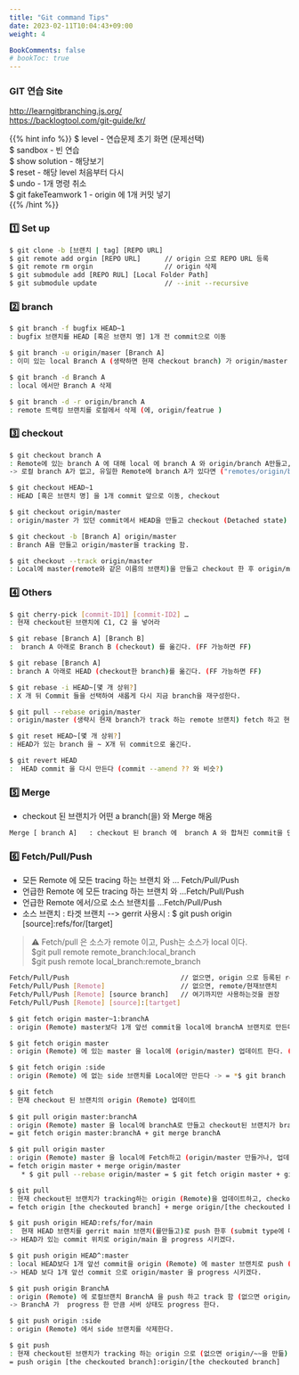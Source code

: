 ```yaml
---
title: "Git command Tips"
date: 2023-02-11T10:04:43+09:00
weight: 4

BookComments: false
# bookToc: true
---
```


### GIT 연습 Site   

http://learngitbranching.js.org/  
https://backlogtool.com/git-guide/kr/  

{{% hint info %}}
$ level                       - 연습문제 초기 화면 (문제선택)  
$ sandbox                     - 빈 연습  
$ show solution               - 해당보기  
$ reset                       - 해당 level 처음부터 다시  
$ undo                        - 1개 명령 취소  
$ git fakeTeamwork 1          - origin 에 1개 커밋 넣기  
{{% /hint %}}


### :one: Set up 
```bash
$ git clone -b [브랜치 | tag] [REPO URL]  
$ git remote add orgin [REPO URL]      // origin 으로 REPO URL 등록
$ git remote rm orgin                  // origin 삭제
$ git submodule add [REPO RUL] [Local Folder Path]
$ git submodule update                 // --init --recursive 
```

### :two: branch 
```bash
$ git branch -f bugfix HEAD~1                       
: bugfix 브랜치를 HEAD [혹은 브랜치 명] 1개 전 commit으로 이동  

$ git branch -u origin/maser [Branch A]          
: 이미 있는 local Branch A (생략하면 현재 checkout branch) 가 origin/master 을 track함 --> git checkout --track 과 비교  

$ git branch -d Branch A  
: local 에서만 Branch A 삭제  

$ git branch -d -r origin/branch A 
: remote 트랙킹 브랜치를 로컬에서 삭제 (에, origin/featrue )
```
### :three: checkout
```bash
$ git checkout branch A                               
: Remote에 있는 branch A 에 대해 local 에 branch A 와 origin/branch A만들고, checkout.  
-> 로컬 branch A가 없고, 유일한 Remote에 branch A가 있다면 ("remotes/origin/branch A"가 있어야 함)  

$ git checkout HEAD~1                                  
: HEAD [혹은 브랜치 명] 을 1개 commit 앞으로 이동, checkout  

$ git checkout origin/master                         
: origin/master 가 있던 commit에서 HEAD을 만들고 checkout (Detached state)  

$ git checkout -b [Branch A] origin/master       
: Branch A을 만들고 origin/master을 tracking 함.  

$ git checkout --track origin/master               
: Local에 master(remote와 같은 이름의 브랜치)을 만들고 checkout 한 후 origin/master (Remote 브랜치)을 tracking 함. --> git branch -u 와 비교  
```   
### :four: Others
```bash
$ git cherry-pick [commit-ID1] [commit-ID2] …  
: 현재 checkout된 브랜치에 C1, C2 을 넣어라  

$ git rebase [Branch A] [Branch B]                  
:  branch A 아래로 Branch B (checkout) 를 옮긴다. (FF 가능하면 FF)  

$ git rebase [Branch A]                                 
: branch A 아래로 HEAD (checkout한 branch)를 옮긴다. (FF 가능하면 FF)  

$ git rebase -i HEAD~[몇 개 상위?]                
: X 개 뒤 Commit 들을 선택하여 새롭게 다시 지금 branch을 재구성한다.  

$ git pull --rebase origin/master                    
: origin/master (생략시 현재 branch가 track 하는 remote 브랜치) fetch 하고 현재 checkout 된 branch 을 그 아래로 이동 = $ git fetch origin master + git rebase origin/master  

$ git reset HEAD~[몇 개 상위?]                      
: HEAD가 있는 branch 을 ~ X개 뒤 commit으로 옮긴다.  

$ git revert HEAD                                      
:  HEAD commit 을 다시 만든다 (commit --amend ?? 와 비슷?)  
```

### :five: Merge
- checkout 된 브랜치가 어떤 a branch(을) 와 Merge 해옴    
```bash 
Merge [ branch A]   : checkout 된 branch 에  branch A 와 합쳐진 commit을 만든다.     
```

### :six: Fetch/Pull/Push  

- 모든 Remote 에 모든 tracing 하는 브랜치 와 … Fetch/Pull/Push  
- 언급한 Remote 에 모든 tracing 하는 브랜치 와 …Fetch/Pull/Push  
- 언급한 Remote 에서/으로 소스 브랜치를  …Fetch/Pull/Push  
- 소스 브랜치 : 타겟 브랜치     -->  gerrit 사용시 : $ git push origin [source]:refs/for/[target] 

>:warning: Fetch/pull 은 소스가 remote 이고, Push는 소스가 local 이다.  
$git pull remote remote_branch:local_branch  
$git push remote local_branch:remote_branch  

```bash
Fetch/Pull/Push                            // 없으면, origin 으로 등록된 remote                                
Fetch/Pull/Push [Remote]                   // 없으면, remote/현재브랜치 
Fetch/Pull/Push [Remote] [source branch]   // 여기까지만 사용하는것을 권장  
Fetch/Pull/Push [Remote] [source]:[tartget] 

$ git fetch origin master~1:branchA  
: origin (Remote) master보다 1개 앞선 commit을 local에 branchA 브랜치로 만든다. (checkout 하지 않는다.)  

$ git fetch origin master               
: origin (Remote) 에 있는 master 을 local에 (origin/master) 업데이트 한다. (없으면 만든다. Checkout 하지 않는다.)  

$ git fetch origin :side                  
: origin (Remote) 에 없는 side 브랜치를 Local에만 만든다 -> = *$ git branch side  

$ git fetch                                 
: 현재 checkout 된 브랜치의 origin (Remote) 업데이트  
 
$ git pull origin master:branchA  
: origin (Remote) master 을 local에 branchA로 만들고 checkout된 브랜치가 branchA를 merge.  
= git fetch origin master:branchA + git merge branchA  

$ git pull origin master            
: origin (Remote) master 을 local에 Fetch하고 (origin/master 만들거나, 업데이트), checkout된 브랜치가 origin/maser를 Merge  
= fetch origin master + merge origin/master  
   * $ git pull --rebase origin/master = $ git fetch origin master + git rebase origin/master    

$ git pull                              
: 현재 checkout된 브랜치가 tracking하는 origin (Remote)을 업데이트하고, checkout된 브랜치가 tracking branch를 Merge  
= fetch origin [the checkouted branch] + merge origin/[the checkouted branch]  
```

```bash
$ git push origin HEAD:refs/for/main  
:  현재 HEAD 브랜치를 gerrit main 브랜치(를만들고)로 push 한후 (submit type에 따라 merge, rebase, cherry-pick 등을 함)   
-> HEAD가 있는 commit 위치로 origin/main 을 progress 시키겠다.  

$ git push origin HEAD^:master       
: local HEAD보다 1개 앞선 commit을 origin (Remote) 에 master 브랜치로 push (trancking을 만들지는 않음)  
-> HEAD 보다 1개 앞선 commit 으로 origin/master 을 progress 시키겠다.  

$ git push origin BranchA               
: origin (Remote) 에 로컬브랜치 BranchA 을 push 하고 track 함 (없으면 origin/BranchA도 만듬, checkout과 상관없음)  
-> BranchA 가  progress 한 만큼 서버 상태도 progress 한다.  

$ git push origin :side                    
: origin (Remote) 에서 side 브랜치를 삭제한다.  

$ git push                                   
: 현재 checkout된 브랜치가 tracking 하는 origin 으로 (없으면 origin/~~을 만듦) 현재 checkout된 브랜치를 push   
= push origin [the checkouted branch]:origin/[the checkouted branch]  
```

